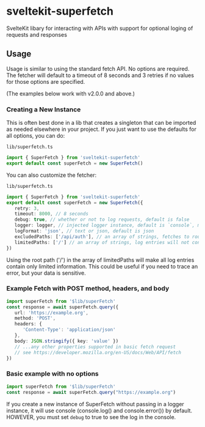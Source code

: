 # sveltekit-superfetch

SvelteKit libary for interacting with APIs with support for optional loging of requests and responses

## Usage

Usage is similar to using the standard fetch API.  No options are required.  The fetcher will default to a timeout of 8 seconds and 3 retries if no values for those options are specified.

(The examples below work with v2.0.0 and above.)

### Creating a New Instance

This is often best done in a lib that creates a singleton that can be imported as needed elsewhere in your project.  If you just want to use the defaults for all options, you can do:

`lib/superfetch.ts`
```ts
import { SuperFetch } from 'sveltekit-superfetch'
export default const superFetch = new SuperFetch() 
```

You can also customize the fetcher:

`lib/superfetch.ts`
```ts
import { SuperFetch } from 'sveltekit-superfetch'
export default const superFetch = new SuperFetch({
   retry: 3,
   timeout: 8000, // 8 seconds
   debug: true, // whether or not to log requests, default is false
   logger: logger, // injected logger instance, default is `console`, must implement info() and error()
   logFormat: 'json', // text or json, default is json
   excludedPaths: ['/api/auth'], // an array of strings, fetches to routes containing these strings will not be logged
   limitedPaths: ['/'] // an array of strings, log entries will not contain headers, bodies, cookies, or url params
})
```

Using the root path ('/') in the array of limitedPaths will make all log entries contain only limited information.  This could be useful if you need to trace an error, but your data is sensitive.

### Example Fetch with POST method, headers, and body

```ts
import superFetch from '$lib/superFetch'
const response = await superFetch.query({
   url: 'https://example.org', 
   method: 'POST',
   headers: {
      'Content-Type': 'application/json'
   },
   body: JSON.stringify({ key: 'value' })
   // ...any other properties supported in basic fetch request
   // see https://developer.mozilla.org/en-US/docs/Web/API/fetch
})
```

### Basic example with no options

``` ts
import superFetch from '$lib/superFetch'
const response = await superFetch.query("https://example.org")
```

If you create a new instance of SuperFetch without passing in a logger instance, it will use console (console.log() and console.error()) by default.  HOWEVER, you must set `debug` to true to see the log in the console.
